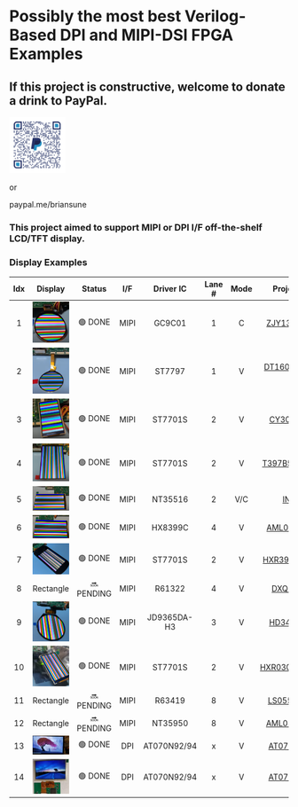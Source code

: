 # Possibly the most best Verilog-Based DPI and MIPI-DSI FPGA Examples

## If this project is constructive, welcome to donate a drink to PayPal.

<img src="images/qrcode.png" style="height:20%; width:20%">

or 

paypal.me/briansune

### This project aimed to support MIPI or DPI I/F off-the-shelf LCD/TFT display.

### Display Examples

|Idx|Display|Status|I/F|Driver IC|Lane #|Mode|Project Link|FPGA|IDE|FPS|W,H,BPP|
|:-:|:-:|:-:|:-:|:-:|:-:|:-:|:-:|:-:|:-:|:-:|:-:|
|  1 | <img src="./images/1p32inch_lcd.png" width="100">   | 🟢 DONE    | MIPI | GC9C01       | 1 | C   | [ZJY132R-IG03](https://github.com/briansune/Kintex-7-MIPI-DSI-1.32-inch-LCD)     | XC7,ZU | Vivado 2020.2 | 60 |   360,360,[24]    |
|  2 | <img src="./images/1p6inch_lcd.png" width="100">    | 🟢 DONE    | MIPI | ST7797       | 1 | V   | [DT160BQ-C12-01](https://github.com/briansune/Kintex-7-MIPI-DSI-1.6-inch-LCD)    | XC7,ZU | Vivado 2020.2 | 60 |   400,400,[16,24] |
|  3 | <img src="./images/2p95inch_lcd.png" width="100">   | 🟢 DONE    | MIPI | ST7701S      | 2 | V   | [CY300H4003](https://github.com/briansune/Kintex-7-MIPI-DSI-2.95-inch-LCD)       | XC7,ZU | Vivado 2020.2 | 60 |   360,640,[16,24] |
|  4 | <img src="./images/3p97inch_lcd.png" width="100">   | 🟢 DONE    | MIPI | ST7701S      | 2 | V   | [T397B5-C24-02](https://github.com/briansune/Kintex-7-MIPI-DSI-3.97-inch-LCD)    | XC7,ZU | Vivado 2020.2 | 60 |   480,800,[16,24] |
|  5 | <img src="./images/4p5inch_lcd.png" width="100">    | 🟢 DONE    | MIPI | NT35516      | 2 | V/C | [INX4.5](https://github.com/briansune/Artix-Kintex-7-MIPI-DSI-4.5-inch-LCD)      | XC7,ZU | Vivado 2020.2 | 60 |   540,960,[16,24] |
|  6 | <img src="./images/5p5inch_lcd.png" width="100">    | 🟢 DONE    | MIPI | HX8399C      | 4 | V   | [AML055T012A](https://github.com/briansune/Kintex-7-MIPI-DSI-5.5-inch-LCD)       | XC7,ZU | Vivado 2020.2 | 60 | 1080,1920,[16,24] |
|  7 | <img src="./images/3p97inch_lcd_B.png" width="100"> | 🟢 DONE    | MIPI | ST7701S      | 2 | V   | [HXR397HS25PIN](https://github.com/briansune/Kintex-7-MIPI-DSI-3.97-inch-LCD-B)  | XC7,ZU | Vivado 2020.2 | 60 |   480,800,[16,24] |
|  8 | Rectangle                                           | 🔜 PENDING | MIPI | R61322       | 4 | V   | [DXQ5D0039]()                                                                    | XC7,ZU | Vivado 2020.2 | 60 | 1080,1920,[16,24] |
|  9 | <img src="./images/3p4inch_lcd.png" width="100">    | 🟢 DONE    | MIPI | JD9365DA-H3  | 3 | V   | [HD34003C39](https://github.com/briansune/Kintex-7-MIPI-DSI-3.4-inch-LCD)        | XC7,ZU | Vivado 2020.2 | 60 |   800,800,[16,24] |
| 10 | <img src="./images/2p95inch_lcd_B.png" width="100"> | 🟢 DONE    | MIPI | ST7701S      | 2 | V   | [HXR030HSD40PIN](https://github.com/briansune/Kintex-7-MIPI-DSI-2.95-inch-LCD-B) | XC7,ZU | Vivado 2020.2 | 60 |   360,640,[16,24] |
| 11 | Rectangle                                           | 🔜 PENDING | MIPI | R63419       | 8 | V   | [LS055R1SX04]()                                                                  | XC7,ZU | Vivado 2020.2 | 60 | 1440,2560,[16,24] |
| 12 | Rectangle                                           | 🔜 PENDING | MIPI | NT35950      | 8 | V   | [AML055D105G]()                                                                  | XC7,ZU | Vivado 2020.2 | 60 | 2160,3840,[16,24] |
| 13 | <img src="./images/7inch_lcd.png" width="100">      | 🟢 DONE    | DPI  | AT070N92/94  | x | V   | [AT070N92/94](https://github.com/briansune/max-II-cpld-sdram-tft-driver)         | MAX II | Quartus       | 60 |   800,480,24      |
| 14 | <img src="./images/5inch_lcd_s3.png" width="100">   | 🟢 DONE    | DPI  | AT070N92/94  | x | V   | [AT070N92/94](https://github.com/briansune/Spartan_3_sdram_ftf_driver)           | XC3    | ISE 14.7      | 60 |   800,480,24      |